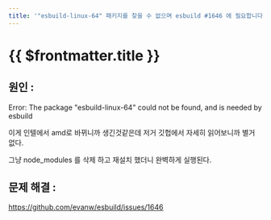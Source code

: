 ```yaml
---
title: '"esbuild-linux-64" 패키지를 찾을 수 없으며 esbuild #1646 에 필요합니다.'
---
```


# {{ $frontmatter.title }}


## 원인 :

Error: The package "esbuild-linux-64" could not be found, and is needed by esbuild


이게 인텔에서 amd로 바뀌니까 생긴것같은데 저거 깃헙에서 자세히 읽어보니까 별거 없다.

그냥 node_modules 를 삭제 하고 재설치 했더니 완벽하게 실행된다.


## 문제 해결 :

https://github.com/evanw/esbuild/issues/1646 